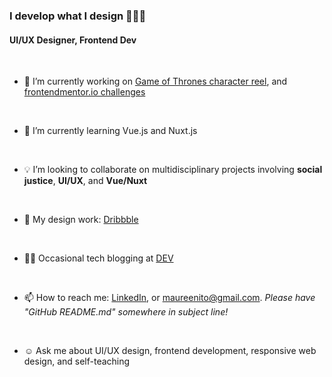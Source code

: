 <!--
**maureento8888/maureento8888** is a ✨ _special_ ✨ repository because its `README.md` (this file) appears on your GitHub profile. -->

### I develop what I design 👩🏻‍💻

#### UI/UX Designer, Frontend Dev

<br>
<ul>
  
  <li>
    <p>🔭 I’m currently working on <a href="https://github.com/maureento8888/got-reel.git" target="_blank" rel="noopener noreferral">Game of Thrones character reel</a>, and <a href="https://github.com/maureento8888/Frontend-Mentor-Challenges.git" target="_blank" rel="https://github.com/maureento8888/Frontend-Mentor-Challenges.git">frontendmentor.io challenges</a></p>
  </li>
  
  <br>
  
  <li>
    <p>🌱 I’m currently learning Vue.js and Nuxt.js</p>
  </li>
  
  <br>
  
  <li>
    <p>💡 I’m looking to collaborate on multidisciplinary projects involving <strong>social justice</strong>, <strong>UI/UX</strong>, and <strong>Vue/Nuxt</strong></p>
  </li>
  
  <br>
  
  <li>
    <p>🏀 My design work: <a href="https://dribbble.com/maureen_to" target="_blank" rel="noopener noreferral" alt="Dribbble">Dribbble</a></p>
  </li>
  
  <br>
  
  <li>
    <p>✍🏼 Occasional tech blogging at <a href="https://dev.to/maureento8888" target="_blank" rel="noopener noreferral" alt="dev.to">DEV</a></p>
  </li>
  
  <br>
  
  <li>
    <p>📫 How to reach me: <a href="https://www.linkedin.com/in/maureento" target="_blank" rel="noopener noreferral" alt="LinkedIn">LinkedIn</a>, or <a href="mailto:maureenito@gmail.com" target="_blank" rel="noopener noreferral">maureenito@gmail.com</a>. <em>Please have "GitHub README.md" somewhere in subject line!</em></p>
  </li>
  
  <br>
  
  <li>
    <p>☺️ Ask me about UI/UX design, frontend development, responsive web design, and self-teaching</p>
  </li>
  
</ul>
